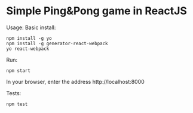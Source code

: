 # Simple Ping&Pong game in ReactJS

Usage:
Basic install:
```
npm install -g yo
npm install -g generator-react-webpack
yo react-webpack
```

Run:
```
npm start
```
In your browser, enter the address http://localhost:8000

Tests:
```
npm test
```